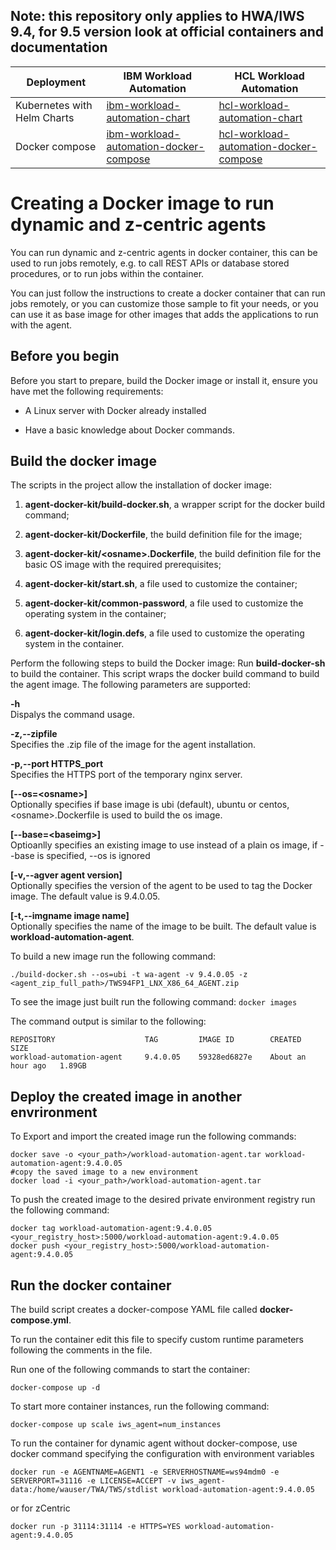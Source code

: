 ## Note: this repository only applies to HWA/IWS 9.4, for 9.5 version look at official containers and documentation

| Deployment | IBM Workload Automation | HCL Workload Automation |
|---|---|---|
| Kubernetes with Helm Charts | [ibm-workload-automation-chart](https://github.com/WorkloadAutomation/ibm-workload-automation-chart) | [hcl-workload-automation-chart](https://github.com/WorkloadAutomation/hcl-workload-automation-chart) |
| Docker compose | [ibm-workload-automation-docker-compose](https://github.com/WorkloadAutomation/ibm-workload-automation-docker-compose) | [hcl-workload-automation-docker-compose](https://github.com/WorkloadAutomation/hcl-workload-automation-docker-compose) |


# Creating a Docker image to run dynamic and z-centric agents

You can run dynamic and z-centric agents in docker container, this can be used to run jobs remotely, e.g. to call REST APIs or database stored procedures, or to run jobs within the container.

You can just follow the instructions to create a docker container that can run jobs remotely, or you can customize those sample to fit your needs, or you can use it as base image for other images that adds the applications to run with the agent.

## Before you begin

Before you start to prepare, build the Docker image or install it, ensure you have met the following requirements:

- A Linux server with Docker already installed

- Have a basic knowledge about Docker commands.

## Build the docker image

The scripts in the project allow the installation of docker image:

1. **agent-docker-kit/build-docker.sh**, a wrapper script for the  docker build  command;

1. **agent-docker-kit/Dockerfile**, the build definition file for the image;

1. **agent-docker-kit/\<osname\>.Dockerfile**, the build definition file for the basic OS image with the required prerequisites;

1. **agent-docker-kit/start.sh**, a file used to customize the container;

1. **agent-docker-kit/common-password**, a file used to customize the operating system in the container;

1. **agent-docker-kit/login.defs**, a file used to customize the operating system in the container.

Perform the following steps to build the Docker image:
Run **build-docker-sh** to build the container. This script wraps the docker build command to build the agent image. The following parameters are supported:

 **-h**  
 Dispalys the command usage.

 **-z,--zipfile**  
 Specifies the .zip file of the image for the agent installation. 

 **-p,--port  HTTPS_port**  
 Specifies the HTTPS port of the temporary nginx server.

 **[--os=\<osname\>]**  
 Optionally specifies if base image is ubi (default), ubuntu or centos, \<osname\>.Dockerfile is used to build the os image.

 **[--base=\<baseimg\>]**  
 Optioanlly specifies an existing image to use instead of a plain os image, if --base is specified, --os is ignored

 **[-v,--agver  agent version]**  
 Optionally specifies the version of the agent to be used to tag the Docker image. The default value is  9.4.0.05.

 **[-t,--imgname  image name]**  
 Optionally specifies the name of the image to be built. The default value is  **workload-automation-agent**.

To build a new image run the following command:
```
./build-docker.sh --os=ubi -t wa-agent -v 9.4.0.05 -z <agent_zip_full_path>/TWS94FP1_LNX_X86_64_AGENT.zip
```

To see the image just built run the following command:
```docker images```  

The command output is similar to the following:  
```
REPOSITORY                    TAG         IMAGE ID        CREATED             SIZE
workload-automation-agent     9.4.0.05    59328ed6827e    About an hour ago   1.89GB
```

## Deploy the created image in another envrironment

To Export and import the created image run the following commands:
```
docker save -o <your_path>/workload-automation-agent.tar workload-automation-agent:9.4.0.05
#copy the saved image to a new environment
docker load -i <your_path>/workload-automation-agent.tar
```
To push the created image to the desired private environment registry run the following command:
```
docker tag workload-automation-agent:9.4.0.05 <your_registry_host>:5000/workload-automation-agent:9.4.0.05
docker push <your_registry_host>:5000/workload-automation-agent:9.4.0.05
```
## Run the docker container 
The build script creates a docker-compose YAML file called **docker-compose.yml**. 

To run the container edit this file to specify custom runtime parameters following the comments in the file.

Run one of the following commands to start the container:
```
docker-compose up -d
```
 
To start more container instances, run the following command:
```
docker-compose up scale iws_agent=num_instances
```

To run the container for dynamic agent without docker-compose, use docker command specifying the configuration with environment variables
```
docker run -e AGENTNAME=AGENT1 -e SERVERHOSTNAME=ws94mdm0 -e SERVERPORT=31116 -e LICENSE=ACCEPT -v iws_agent-data:/home/wauser/TWA/TWS/stdlist workload-automation-agent:9.4.0.05
```
or for zCentric
```
docker run -p 31114:31114 -e HTTPS=YES workload-automation-agent:9.4.0.05
```

